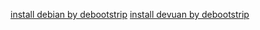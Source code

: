 [install debian by debootstrip](https://gist.github.com/varqox/42e213b6b2dde2b636ef)
[install devuan by debootstrip](https://dquinton.github.io/debian-install/netinstall/bootstrapping.html)
